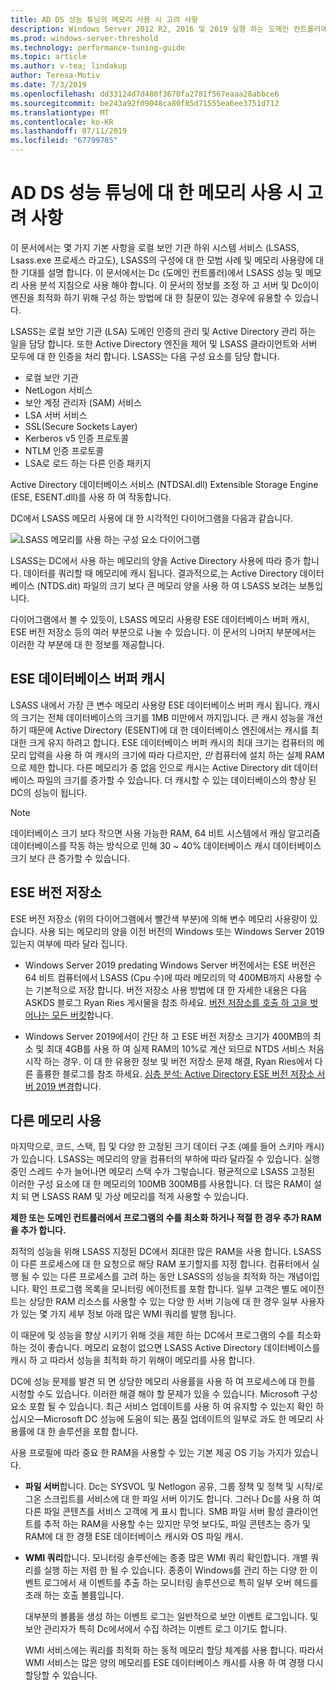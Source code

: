 ```yaml
---
title: AD DS 성능 튜닝의 메모리 사용 시 고려 사항
description: Windows Server 2012 R2, 2016 및 2019 실행 하는 도메인 컨트롤러에서 Lsass.exe 프로세스 메모리 사용량입니다.
ms.prod: windows-server-threshold
ms.technology: performance-tuning-guide
ms.topic: article
ms.author: v-tea; lindakup
author: Teresa-Motiv
ms.date: 7/3/2019
ms.openlocfilehash: dd33124d7d480f3670fa2781f567eaaa28abbce6
ms.sourcegitcommit: be243a92f09048ca80f85d71555ea6ee3751d712
ms.translationtype: MT
ms.contentlocale: ko-KR
ms.lasthandoff: 07/11/2019
ms.locfileid: "67799785"
---
```

# <a name="memory-usage-considerations-for-ad-ds-performance-tuning"></a>AD DS 성능 튜닝에 대 한 메모리 사용 시 고려 사항

이 문서에서는 몇 가지 기본 사항을 로컬 보안 기관 하위 시스템 서비스 (LSASS, Lsass.exe 프로세스 라고도), LSASS의 구성에 대 한 모범 사례 및 메모리 사용량에 대 한 기대를 설명 합니다. 이 문서에서는 Dc (도메인 컨트롤러)에서 LSASS 성능 및 메모리 사용 분석 지침으로 사용 해야 합니다. 이 문서의 정보를 조정 하 고 서버 및 Dc이이 엔진을 최적화 하기 위해 구성 하는 방법에 대 한 질문이 있는 경우에 유용할 수 있습니다.  

LSASS는 로컬 보안 기관 (LSA) 도메인 인증의 관리 및 Active Directory 관리 하는 일을 담당 합니다. 또한 Active Directory 엔진을 제어 및 LSASS 클라이언트와 서버 모두에 대 한 인증을 처리 합니다. LSASS는 다음 구성 요소를 담당 합니다.  

- 로컬 보안 기관
- NetLogon 서비스
- 보안 계정 관리자 (SAM) 서비스
- LSA 서버 서비스
- SSL(Secure Sockets Layer)
- Kerberos v5 인증 프로토콜
- NTLM 인증 프로토콜
- LSA로 로드 하는 다른 인증 패키지

Active Directory 데이터베이스 서비스 (NTDSAI.dll) Extensible Storage Engine (ESE, ESENT.dll)를 사용 하 여 작동합니다.

DC에서 LSASS 메모리 사용에 대 한 시각적인 다이어그램을 다음과 같습니다.

![LSASS 메모리를 사용 하는 구성 요소 다이어그램](media/domain-controller-lsass-memory-usage.png)  

LSASS는 DC에서 사용 하는 메모리의 양을 Active Directory 사용에 따라 증가 합니다. 데이터를 쿼리할 때 메모리에 캐시 됩니다. 결과적으로,는 Active Directory 데이터베이스 (NTDS.dit) 파일의 크기 보다 큰 메모리 양을 사용 하 여 LSASS 보려는 보통입니다.

다이어그램에서 볼 수 있듯이, LSASS 메모리 사용량 ESE 데이터베이스 버퍼 캐시, ESE 버전 저장소 등의 여러 부분으로 나눌 수 있습니다. 이 문서의 나머지 부분에서는 이러한 각 부분에 대 한 정보를 제공합니다.

## <a name="ese-database-buffer-cache"></a>ESE 데이터베이스 버퍼 캐시  
LSASS 내에서 가장 큰 변수 메모리 사용량 ESE 데이터베이스 버퍼 캐시 됩니다. 캐시의 크기는 전체 데이터베이스의 크기를 1MB 미만에서 까지입니다. 큰 캐시 성능을 개선 하기 때문에 Active Directory (ESENT)에 대 한 데이터베이스 엔진에서는 캐시를 최대한 크게 유지 하려고 합니다. ESE 데이터베이스 버퍼 캐시의 최대 크기는 컴퓨터의 메모리 압력을 사용 하 여 캐시의 크기에 따라 다르지만, *만* 컴퓨터에 설치 하는 실제 RAM으로 제한 합니다. 다른 메모리가 중 없음 인으로 캐시는 Active Directory dit 데이터베이스 파일의 크기를 증가할 수 있습니다. 더 캐시할 수 있는 데이터베이스의 향상 된 DC의 성능이 됩니다.  
  
> [!NOTE]
> 데이터베이스 크기 보다 작으면 사용 가능한 RAM, 64 비트 시스템에서 캐싱 알고리즘 데이터베이스를 작동 하는 방식으로 인해 30 ~ 40% 데이터베이스 캐시 데이터베이스 크기 보다 큰 증가할 수 있습니다.

## <a name="ese-version-store"></a>ESE 버전 저장소

ESE 버전 저장소 (위의 다이어그램에서 빨간색 부분)에 의해 변수 메모리 사용량이 있습니다. 사용 되는 메모리의 양을 이전 버전의 Windows 또는 Windows Server 2019 있는지 여부에 따라 달라 집니다.

- Windows Server 2019 predating Windows Server 버전에서는 ESE 버전은 64 비트 컴퓨터에서 LSASS (Cpu 수)에 따라 메모리의 약 400MB까지 사용할 수는 기본적으로 저장 합니다. 버전 저장소 사용 방법에 대 한 자세한 내용은 다음 ASKDS 블로그 Ryan Ries 게시물을 참조 하세요. [버전 저장소를 호출 하 고을 벗어나는 모든 버킷](https://techcommunity.microsoft.com/t5/Ask-the-Directory-Services-Team/The-Version-Store-Called-and-They-8217-re-All-Out-of-Buckets/ba-p/400415)합니다.

- Windows Server 2019에서이 간단 하 고 ESE 버전 저장소 크기가 400MB의 최소 및 최대 4GB를 사용 하 여 실제 RAM의 10%로 계산 되므로 NTDS 서비스 처음 시작 하는 경우. 이 대 한 유용한 정보 및 버전 저장소 문제 해결, Ryan Ries에서 다른 훌륭한 블로그를 참조 하세요. [심층 분석: Active Directory ESE 버전 저장소 서버 2019 변경](https://techcommunity.microsoft.com/t5/Ask-the-Directory-Services-Team/Deep-Dive-Active-Directory-ESE-Version-Store-Changes-in-Server/ba-p/400510)합니다.

## <a name="other-memory-use"></a>다른 메모리 사용

마지막으로, 코드, 스택, 힙 및 다양 한 고정된 크기 데이터 구조 (예를 들어 스키마 캐시)가 있습니다. LSASS는 메모리의 양을 컴퓨터의 부하에 따라 달라질 수 있습니다. 실행 중인 스레드 수가 늘어나면 메모리 스택 수가 그렇습니다. 평균적으로 LSASS 고정된 이러한 구성 요소에 대 한 메모리의 100MB 300MB를 사용합니다. 더 많은 RAM이 설치 되 면 LSASS RAM 및 가상 메모리를 적게 사용할 수 있습니다.

**제한 또는 도메인 컨트롤러에서 프로그램의 수를 최소화 하거나 적절 한 경우 추가 RAM을 추가 합니다.**

최적의 성능을 위해 LSASS 지정된 DC에서 최대한 많은 RAM을 사용 합니다. LSASS이 다른 프로세스에 대 한 요청으로 해당 RAM 포기할지를 지정 합니다. 컴퓨터에서 실행 될 수 있는 다른 프로세스를 고려 하는 동안 LSASS의 성능을 최적화 하는 개념이입니다. 확인 프로그램 목록을 모니터링 에이전트를 포함 합니다. 일부 고객은 별도 에이전트는 상당한 RAM 리소스를 사용할 수 있는 다양 한 서버 기능에 대 한 경우 일부 사용자가 있는 몇 가지 세부 정보 아래 많은 WMI 쿼리를 발행 됩니다.

이 때문에 및 성능을 향상 시키기 위해 것을 제한 하는 DC에서 프로그램의 수를 최소화 하는 것이 좋습니다. 메모리 요청이 없으면 LSASS Active Directory 데이터베이스를 캐시 하 고 따라서 성능을 최적화 하기 위해이 메모리를 사용 합니다.

DC에 성능 문제를 발견 되 면 상당한 메모리 사용률을 사용 하 여 프로세스에 대 한를 시청할 수도 있습니다. 이러한 해결 해야 할 문제가 있을 수 있습니다. Microsoft 구성 요소 포함 될 수 있습니다. 최근 서비스 업데이트를 사용 하 여 유지할 수 있는지 확인 하십시오&mdash;Microsoft DC 성능에 도움이 되는 품질 업데이트의 일부로 과도 한 메모리 사용률에 대 한 솔루션을 포함 합니다.

사용 프로필에 따라 중요 한 RAM을 사용할 수 있는 기본 제공 OS 기능 가지가 있습니다.

- **파일 서버**합니다. Dc는 SYSVOL 및 Netlogon 공유, 그룹 정책 및 정책 및 시작/로그온 스크립트를 서비스에 대 한 파일 서버 이기도 합니다.
  그러나 Dc를 사용 하 여 다른 파일 콘텐츠를 서비스 고객에 게 표시 합니다. SMB 파일 서버 활성 클라이언트를 추적 하는 RAM을 사용할 수는 있지만 무엇 보다도, 파일 콘텐츠는 증가 및 RAM에 대 한 경쟁 ESE 데이터베이스 캐시와 OS 파일 캐시.  

- **WMI 쿼리**합니다. 모니터링 솔루션에는 종종 많은 WMI 쿼리 확인합니다. 개별 쿼리를 실행 하는 저렴 한 될 수 있습니다. 종종이 Windows를 관리 하는 다양 한 이벤트 로그에서 새 이벤트를 추출 하는 모니터링 솔루션으로 특히 일부 오버 헤드를 초래 하는 호출 볼륨입니다.  

  대부분의 볼륨을 생성 하는 이벤트 로그는 일반적으로 보안 이벤트 로그입니다. 및 보안 관리자가 특히 Dc에서에서 수집 하려는 이벤트 로그 이기도 합니다.  

  WMI 서비스에는 쿼리를 최적화 하는 동적 메모리 할당 체계를 사용 합니다. 따라서 WMI 서비스는 많은 양의 메모리를 ESE 데이터베이스 캐시를 사용 하 여 경쟁 다시 할당할 수 있습니다.  
